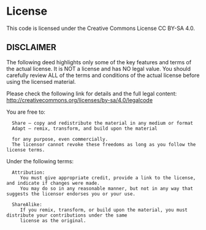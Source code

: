 # License
This code is licensed under the Creative Commons License CC BY-SA 4.0.

## DISCLAIMER
The following deed highlights only some of the key features and terms of the actual license.
It is NOT a license and has NO legal value. You should carefully review ALL of the terms and conditions of the actual
license before using the licensed material.

Please check the following link for details and the full legal content:
http://creativecommons.org/licenses/by-sa/4.0/legalcode

   You are free to:

      Share — copy and redistribute the material in any medium or format
      Adapt — remix, transform, and build upon the material

      for any purpose, even commercially.
      The licensor cannot revoke these freedoms as long as you follow the license terms.

   Under the following terms:

      Attribution:
         You must give appropriate credit, provide a link to the license, and indicate if changes were made.
         You may do so in any reasonable manner, but not in any way that suggests the licensor endorses you or your use.

      ShareAlike:
         If you remix, transform, or build upon the material, you must distribute your contributions under the same
         license as the original.